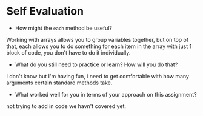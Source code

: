 # Self Evaluation

- How might the `each` method be useful?

Working with arrays allows you to group variables together, but on top of that, each allows you to do something for each item in the array with just 1 block of code, you don't have to do it individually.

- What do you still need to practice or learn? How will you do that?

I don't know but I'm having fun, i need to get comfortable with how many arguments certain standard methods take.

- What worked well for you in terms of your approach on this
assignment?

not trying to add in code we havn't covered yet.